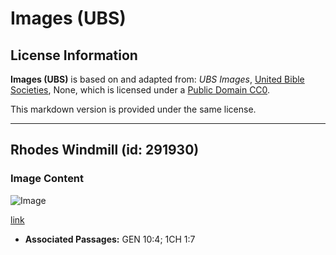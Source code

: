 # Images (UBS)

## License Information

**Images (UBS)** is based on and adapted from: _UBS Images_, [United Bible Societies](https://unitedbiblesocieties.org/), None, which is licensed under a [Public Domain CC0](https://creativecommons.org/public-domain/cc0/).

This markdown version is provided under the same license.



--------------------------------

## Rhodes Windmill (id: 291930)

### Image Content

![Image](https://cdn.aquifer.bible/aquifer-content/resources/Media/WEB-0759_rhodes_windmill.jpg)

[link](https://cdn.aquifer.bible/aquifer-content/resources/Media/WEB-0759_rhodes_windmill.jpg)

* **Associated Passages:** GEN 10:4; 1CH 1:7


